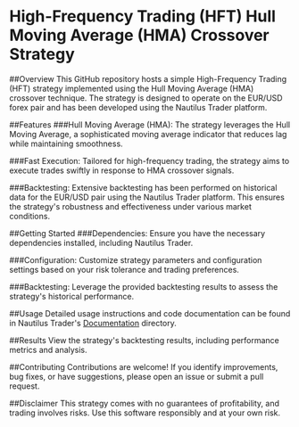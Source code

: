 # High-Frequency Trading (HFT) Hull Moving Average (HMA) Crossover Strategy
##Overview
This GitHub repository hosts a simple High-Frequency Trading (HFT) strategy implemented using the Hull Moving Average (HMA) crossover technique. The strategy is designed to operate on the EUR/USD forex pair and has been developed using the Nautilus Trader platform. 

##Features
###Hull Moving Average (HMA): The strategy leverages the Hull Moving Average, a sophisticated moving average indicator that reduces lag while maintaining smoothness.

###Fast Execution: Tailored for high-frequency trading, the strategy aims to execute trades swiftly in response to HMA crossover signals.

###Backtesting: Extensive backtesting has been performed on historical data for the EUR/USD pair using the Nautilus Trader platform. This ensures the strategy's robustness and effectiveness under various market conditions.

##Getting Started
###Dependencies: Ensure you have the necessary dependencies installed, including Nautilus Trader.

###Configuration: Customize strategy parameters and configuration settings based on your risk tolerance and trading preferences.

###Backtesting: Leverage the provided backtesting results to assess the strategy's historical performance.

##Usage
Detailed usage instructions and code documentation can be found in Nautilus Trader's [Documentation](https://docs.nautilustrader.io/index.html) directory.

##Results
View the strategy's backtesting results, including performance metrics and analysis.

##Contributing
Contributions are welcome! If you identify improvements, bug fixes, or have suggestions, please open an issue or submit a pull request.

##Disclaimer
This strategy comes with no guarantees of profitability, and trading involves risks. Use this software responsibly and at your own risk.
